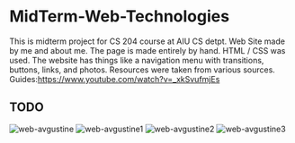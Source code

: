 # MidTerm-Web-Technologies
This is midterm project for CS 204 course at AIU CS detpt.
Web Site made by me and about me. 
The page is made entirely by hand. 
HTML / CSS was used. 
The website has things like a navigation menu with transitions, buttons, links, and photos.
Resources were taken from various sources.
Guides:https://www.youtube.com/watch?v=_xkSvufmjEs

## TODO
![web-avgustine](https://user-images.githubusercontent.com/72886935/141476424-d0213472-20f0-440f-bc52-efaebcca6ed7.png)
![web-avgustine1](https://user-images.githubusercontent.com/72886935/141476643-738d2915-b105-4671-a427-b170670e7d40.png)
![web-avgustine2](https://user-images.githubusercontent.com/72886935/141476885-85e5e202-a4e2-4d65-b6e9-a57df4cca01c.png)
![web-avgustine3](https://user-images.githubusercontent.com/72886935/141477105-40f00517-38ce-4543-9f7f-727f9222bd99.png)

